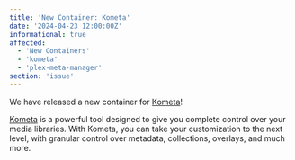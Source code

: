 ```yaml
---
title: 'New Container: Kometa'
date: '2024-04-23 12:00:00Z'
informational: true
affected:
  - 'New Containers'
  - 'kometa'
  - 'plex-meta-manager'
section: 'issue'
---
```

We have released a new container for [Kometa](https://github.com/linuxserver/docker-kometa/)!

[Kometa](https://github.com/Kometa-Team/Kometa) is a powerful tool designed to give you complete control over your media libraries. With Kometa, you can take your customization to the next level, with granular control over metadata, collections, overlays, and much more.

